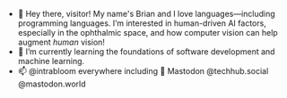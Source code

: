 - 👋 Hey there, visitor! My name's Brian and I love languages—including programming languages. I’m interested in human-driven AI factors, especially in the ophthalmic space, and how computer vision can help augment _human_ vision!
- 🌱 I’m currently learning the foundations of software development and machine learning.
- 📫 @intrabloom everywhere including 🦣 Mastodon @techhub.social @mastodon.world

<!---
intrabloom/intrabloom is a ✨ special ✨ repository because its `README.md` (this file) appears on your GitHub profile.
You can click the Preview link to take a look at your changes.
--->
